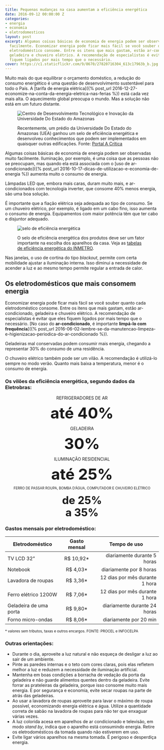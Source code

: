 ```yaml
---
title: Pequenas mudanças na casa aumentam a eficiência energética
date: 2016-09-12 00:00:00 Z
categories:
- energia
- economia
- eletrodomesticos
layout: post
excerpt: Algumas coisas básicas de economia de energia podem ser observadas muito
  facilmente. Economizar energia pode ficar mais fácil se você souber quanto cada
  eletrodoméstico consome. Entre os itens que mais gastam, estão ar-condicionado,
  geladeira e chuveiro elétrico. A recomendação de especialistas é evitar que eles
  fiquem ligados por mais tempo que o necessário.
cover: https://c1.staticflickr.com/9/8670/27820716304_613c17963b_b.jpg
---
```


Muito mais do que equilibrar o orçamento doméstico, a redução do consumo energético é uma questão de desenvolvimento sustentável para todo o País. A [tarifa de energia elétrica]({% post_url 2016-12-27-economize-na-conta-da-energia-eletrica-nas-ferias %}) está cada vez mais alta. O aquecimento global preocupa o mundo. Mas a solução não está em um futuro distante.

<figure class="grid pull">
  <div class="cell">
    <img src="http://acritica.tagview.com.br/uploads/news/image/719838/show_Capturar3.JPG" alt="Centro de Desenvolvimento Tecnológico e Inovação da Universidade Do Estado do Amazonas">
  </div>
  <figcaption>
    <p>Recentemente, um prédio da Universidade Do Estado do Amazonas (UEA) ganhou um selo de eficiência energética e desenvolveu conhecimentos que podem ser implementados em quaisquer outras edificações. Fonte: <a href="http://www.acritica.com/channels/cotidiano/news/domingo-mudancas-simples-deixam-casas-com-melhor-eficiencia-energetica">Portal A Crítica</a></p>
  </figcaption>
</figure>

Algumas coisas básicas de economia de energia podem ser observadas muito facilmente. Iluminação, por exemplo, é uma coisa que as pessoas não se preocupam, mas quando ela está associada com o [uso de ar-condicionado]({% post_url 2016-10-17-dicas-de-utilizacao-e-economia-de-energia %}) aumenta muito o consumo de energia.

Lâmpadas LED que, embora mais caras, duram muito mais, e ar-condicionados com tecnologia inverter, que consome 40% menos energia, são uma boa solução.

É importante que a fiação elétrica seja adequada ao tipo de consumo. Se um chuveiro elétrico, por exemplo, é ligado em um cabo fino, isso aumenta o consumo de energia. Equipamentos com maior potência têm que ter cabo e disjuntor adequado.

<figure class="grid _center inner">
  <div class="cell _1of2"><img src="http://mundoeducacao.bol.uol.com.br/upload/conteudo_legenda/fdc38df72dd22f929a21d3ff99282a85.jpg" alt="selo de eficiência energética"></div>
  <figcaption class="cell _1of2">
    <p>O selo de eficiência energética dos produtos deve ser um fator importante na escolha dos aparelhos da casa. Veja as <a href="http://www.inmetro.gov.br/consumidor/tabelas.asp">tabelas de eficiência energética do INMETRO</a>.</p>
  </figcaption>
</figure>

Nas janelas, o uso de cortina do tipo *blackout*, permite com certa mobilidade ajustar a iluminação interna. Isso diminui a necessidade de acender a luz e ao mesmo tempo permite regular a entrada de calor. 

## Os eletrodomésticos que mais consomem energia

Economizar energia pode ficar mais fácil se você souber quanto cada eletrodoméstico consome. Entre os itens que mais gastam, estão ar-condicionado, geladeira e chuveiro elétrico. A recomendação de especialistas é evitar que eles fiquem ligados por mais tempo que o necessário. [No caso do **ar-condicionado**, é importante **limpá-lo com frequência**]({% post_url 2016-06-02-lembre-se-da-manutencao-limpeza-e-higienizacao-periodica-do-ar-condicionado %}). 

Geladeiras mal conservadas podem consumir mais energia, chegando a representar 30% do consumo de uma residência. 

O chuveiro elétrico também pode ser um vilão. A recomendação é utilizá-lo sempre no modo verão. Quanto mais baixa a temperatura, menor é o consumo de energia.

### Os vilões da eficiência energética, segundo dados da Eletrobras:

<div class="grid">
  <div class="cell _1of4">
    <p style="display:block;text-align:center;">REFRIGERADORES DE AR</p>
    <div style="display:block;text-align:center;font-weight:bold;line-height:55px;font-size:50px;">até 40%</div>
  </div>
  <div class="cell _1of4">
    <p style="display:block;text-align:center;">GELADEIRA</p>
    <div style="display:block;text-align:center;font-weight:bold;line-height:55px;font-size:50px;">30%</div>
  </div>
  <div class="cell _1of4">
    <p style="display:block;text-align:center;">ILUMINAÇÃO RESIDENCIAL</p>
    <div style="display:block;text-align:center;font-weight:bold;line-height:55px;font-size:50px;">até 25%</div>
  </div>
  <div class="cell _1of4">
    <p style="display:block;text-align:center;font-size:.8em;">FERRO DE PASSAR ROUPA, BOMBA D’ÁGUA, COMPUTADOR E CHUVEIRO ELÉTRICO</p>
    <div style="display:block;text-align:center;font-weight:bold;line-height:40px;font-size:35px;">de 25%<br>a 35%</div>
  </div>
</div>

### Gastos mensais por eletrodoméstico:

<table width="100%" class="inner">
  <thead>
  <tr>
    <th>Eletrodoméstico</th>
    <th>Gasto mensal</th>
    <th>Tempo de uso</th>
  </tr>
  </thead>
  <tbody>
  <tr>
    <td>TV LCD 32”</td>
    <td style="text-align:center;">R$ 10,92*</td>
    <td style="text-align:right;">diariamente durante 5 horas</td>
  </tr>
  <tr>
    <td>Notebook</td>
    <td style="text-align:center;">R$ 4,03*</td>
    <td style="text-align:right;">diariamente por 8 horas</td>
  </tr>
  <tr>
    <td>Lavadora de roupas</td>
    <td style="text-align:center;">R$ 3,36*</td>
    <td style="text-align:right;">12 dias por mês durante 1 hora</td>
  </tr>
  <tr>
    <td>Ferro elétrico 1200W</td>
    <td style="text-align:center;">R$ 7,06*</td>
    <td style="text-align:right;">12 dias por mês durante 1 hora</td>
  </tr>
  <tr>
    <td>Geladeira de uma porta</td>
    <td style="text-align:center;">R$ 9,80*</td>
    <td style="text-align:right;">diariamente durante 24 horas</td>
  </tr>
  <tr>
    <td>Forno micro-ondas</td>
    <td style="text-align:center;">R$ 8,06*</td>
    <td style="text-align:right;">diariamente por 20 min</td>
  </tr>
  </tbody>
</table>

<p><small>* valores sem tributos, taxas e outros encargos. FONTE: PROCEL e INFOCELPA</small></p>

### Outras orientações:

- Durante o dia, aproveite a luz natural e não esqueça de desligar a luz ao sair de um ambiente.
- Pinte as paredes internas e o teto com cores claras, pois elas refletem melhor a luz e reduzem a necessidade de iluminação artificial.
- Mantenha em boas condições a borracha de vedação da porta da geladeira e não guarde alimentos quentes dentro da geladeira. Evite forrar as prateleiras da geladeira, porque isso consome muito mais energia. E por segurança e economia, evite secar roupas na parte de atrás das geladeiras.
- Ao usar a lavadora de roupas aproveite para lavar o máximo de roupa possível, economizando energia elétrica e água. Utilize a quantidade correta de sabão na lavadora de roupas para não ter que enxaguar várias vezes.
- A luz colorida acesa em aparelhos de ar condicionado e televisão, em modo *stand by*, indica que o aparelho está consumindo energia. Retire os eletrodomésticos da tomada quando não estiverem em uso.
- Evite ligar vários aparelhos na mesma tomada. É perigoso e desperdiça energia.